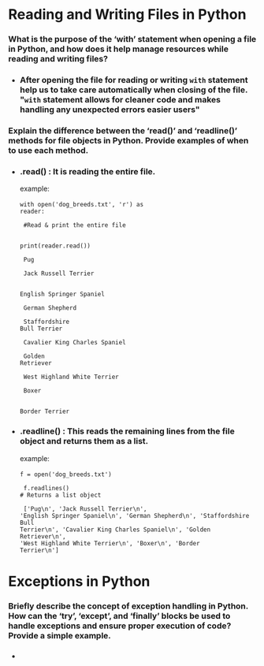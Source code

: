 # Reading and Writing Files in Python
### What is the purpose of the ‘with’ statement when opening a file in Python, and how does it help manage resources while reading and writing files?
* ### After opening the file for reading or writing <code>with</code> statement help us to take care automatically when closing of the file. "<code>with</code> statement allows for cleaner code and makes handling any unexpected errors easier users"

### Explain the difference between the ‘read()’ and ‘readline()’ methods for file objects in Python. Provide examples of when to use each method.
* ### .read() : It is reading the entire file.
    example:<br></br><code>with open('dog_breeds.txt', 'r') as reader:<br></br>
            #Read & print the entire file<br></br>
            print(reader.read())<br></br>
            Pug<br></br>
            Jack Russell Terrier<br></br>
            English Springer Spaniel<br></br>
            German Shepherd<br></br>
            Staffordshire Bull Terrier<br></br>
            Cavalier King Charles Spaniel <br></br>
            Golden Retriever<br></br>
            West Highland White Terrier<br></br>
            Boxer<br></br>
            Border Terrier</code>
* ### .readline() :	This reads the remaining lines from the file object and returns them as a list.
    example:<br></br><code>f = open('dog_breeds.txt')<br></br>
        f.readlines()  # Returns a list object <br></br>
        ['Pug\n', 'Jack Russell Terrier\n', 'English Springer Spaniel\n', 'German Shepherd\n', 'Staffordshire Bull Terrier\n', 'Cavalier King Charles Spaniel\n', 'Golden Retriever\n', 'West Highland White Terrier\n', 'Boxer\n', 'Border Terrier\n']</code>

# Exceptions in Python
### Briefly describe the concept of exception handling in Python. How can the ‘try’, ‘except’, and ‘finally’ blocks be used to handle exceptions and ensure proper execution of code? Provide a simple example.
* ### 